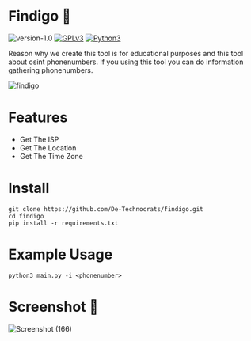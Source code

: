 # Findigo 🔎

![version-1.0](https://img.shields.io/badge/version-1.0-green)
[![GPLv3](https://img.shields.io/badge/license-GPLv3-blue)](https://img.shields.io/badge/license-GPLv3-blue)
[![Python3](https://img.shields.io/badge/language-Python3-red)](https://img.shields.io/badge/language-Python3-red)

Reason why we create this tool is for educational purposes and this tool about osint phonenumbers. If you using this tool you can do information gathering phonenumbers.

![findigo](https://user-images.githubusercontent.com/83481679/193400554-b1db639b-830f-4266-8e9d-ae08feba3d8f.png)

# Features
- Get The ISP
- Get The Location
- Get The Time Zone

# Install
```
git clone https://github.com/De-Technocrats/findigo.git
cd findigo
pip install -r requirements.txt
```

# Example Usage 
```
python3 main.py -i <phonenumber>
```

# Screenshot 📸
![Screenshot (166)](https://user-images.githubusercontent.com/83481679/193401501-f6b7a58c-8a3e-4183-bcb8-337d6e891640.png)
